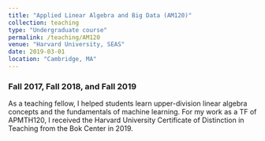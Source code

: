 ```yaml
---
title: "Applied Linear Algebra and Big Data (AM120)"
collection: teaching
type: "Undergraduate course"
permalink: /teaching/AM120
venue: "Harvard University, SEAS"
date: 2019-03-01
location: "Cambridge, MA"
---
```


### Fall 2017, Fall 2018, and Fall 2019
As a teaching fellow, I helped students learn upper-division linear algebra concepts and the fundamentals of machine learning. 
For my work as a TF of APMTH120, I received the Harvard University Certificate of Distinction in Teaching from the Bok Center in 2019.
